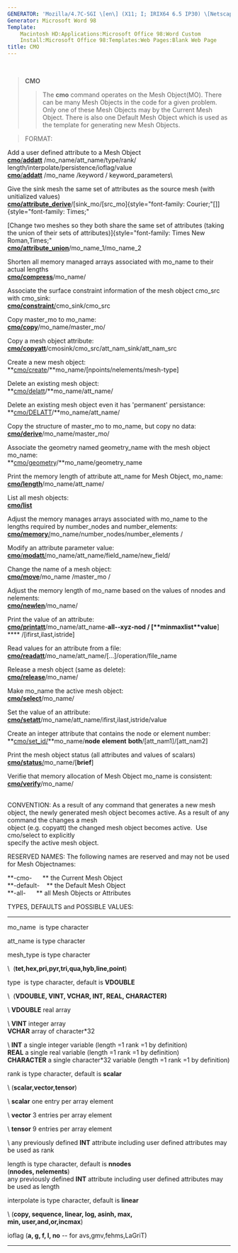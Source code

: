 ```yaml
---
GENERATOR: 'Mozilla/4.7C-SGI \[en\] (X11; I; IRIX64 6.5 IP30) \[Netscape\]'
Generator: Microsoft Word 98
Template: 
    Macintosh HD:Applications:Microsoft Office 98:Word Custom
    Install:Microsoft Office 98:Templates:Web Pages:Blank Web Page
title: CMO
---
```


 

> **CMO**
>
> > The **cmo** command operates on the Mesh Object(MO). There can be
> > many Mesh Objects in the code for a given problem. Only one of these
> > Mesh Objects may by the Current Mesh Object. There is also one
> > Default Mesh Object which is used as the template for generating new
> > Mesh Objects.

> FORMAT:

Add a user defined attribute to a Mesh Object\
[**cmo**/**addatt**](cmo/cmo_addatt.md) /mo\_name/att\_name/type/rank/
length/interpolate/persistence/ioflag/value\
[**cmo**/**addatt**](cmo/cmo_addatt.md) /mo\_name /keyword /
keyword\_parameters\

Give the sink mesh the same set of attributes as the source mesh (with
unitialized values)\
**[cmo/attribute\_derive](cmo/cmo_att_derive.md)**/[sink\_mo/\[src\_mo]{style="font-family: Courier;"[\]]{style="font-family: Times;"

[Change two meshes so they both share the same set of attributes (taking
the union of their sets of
attributes)]{style="font-family: Times New Roman,Times;"\
**[cmo/attribute\_union](cmo/cmo_att_derive.md)**/mo\_name\_1/mo\_name\_2

Shorten all memory managed arrays associated with mo\_name to their
actual lengths\
**[cmo/compress](cmo/cmo_compress.md)**/mo\_name/

Associate the surface constraint information of the mesh object cmo\_src
with cmo\_sink:\
[**cmo/constraint**/](cmo/cmo_constraint.md)cmo\_sink/cmo\_src

Copy master\_mo to mo\_name:\
**[cmo/copy](cmo/cmo_copy.md)**/mo\_name/master\_mo/

Copy a mesh object attribute:\
**[cmo/copyatt](cmo/cmo_copyatt.md)**/cmosink/cmo\_src/att\_nam\_sink/att\_nam\_src

Create a new mesh object:\
**[cmo/create](cmo/cmo_create.md)/**mo\_name/\[npoints/nelements/mesh-type\]

Delete an existing mesh object:\
**[cmo/delatt](cmo/cmo_delatt.md)/**mo\_name/att\_name/

Delete an existing mesh object even it has 'permanent' persistance:\
**[cmo/DELATT](cmo/cmo_delatt.md)/**mo\_name/att\_name/

Copy the structure of master\_mo to mo\_name, but copy no data:\
**[cmo/derive](cmo/cmo_derive.md)**/mo\_name/master\_mo/

Associate the geometry named geometry\_name with the mesh object
mo\_name:\
**[cmo/geometry](cmo/cmo_geom.md)/**mo\_name/geometry\_name

Print the memory length of attribute att\_name for Mesh Object,
mo\_name:\
**[cmo/length](cmo/cmo_length.md)**/mo\_name/att\_name/

List all mesh objects:\
**[cmo/list](cmo/cmo_list.md)**

Adjust the memory manages arrays associated with mo\_name to the\
lengths required by number\_nodes and number\_elements:\
[**cmo/memory**/](cmo/cmo_memory.md)mo\_name/number\_nodes/number\_elements
/

Modify an attribute parameter value:\
[**cmo**/**modatt**/](cmo/cmo_modatt.md)mo\_name/att\_name/field\_name/new\_field/

Change the name of a mesh object:\
**[cmo/move](cmo/cmo_move.md)**/mo\_name /master\_mo /

Adjust the memory length of mo\_name based on the values of nnodes and\
nelements:\
**[cmo/newlen](cmo/cmo_newlen.md)**/mo\_name/

Print the value of an attribute:\
**[cmo/printatt](cmo/cmo_printatt.md)**/mo\_name/att\_name-**all-****-xyz-****nod**
/ \[**minmax****list****value**\] **** /\[ifirst,ilast,istride\]

Read values for an attribute from a file:\
**[cmo/readatt](cmo/cmo_readatt.md)**/mo\_name/att\_name/\[...\]/operation/file\_name

Release a mesh object (same as delete):\
**[cmo/release](cmo/cmo_release.md)**/mo\_name/

Make mo\_name the active mesh object:\
**[cmo/select](cmo/cmo_select.md)**/mo\_name/

Set the value of an attribute:\
**[cmo/setatt](cmo/cmo_setatt.md)**/mo\_name/att\_name/ifirst,ilast,istride/value

Create an integer attribute that contains the node or element number:\
**[cmo/set\_id/](cmo/cmo_setid.md)**mo\_name/**node** **element**
**both**/\[att\_nam1\]/\[att\_nam2\]

Print the mesh object status (all attributes and values of scalars)\
[**cmo/status**/](cmo/cmo_status.md)mo\_name/\[**brief**\]

Verifie that memory allocation of Mesh Object mo\_name is consistent:\
**[cmo/verify](cmo/cmo_verify.md)**/mo\_name/\
 

CONVENTION: As a result of any command that generates a new mesh object,
the newly generated mesh object becomes active. As a result of any
command the changes a mesh\
object (e.g. copyatt) the changed mesh object becomes active.  Use
cmo/select to explicitly\
specify the active mesh object.

RESERVED NAMES: The following names are reserved and may not be used for
Mesh Objectnames:

**-cmo-      ** the Current Mesh Object\
**-default-    ** the Default Mesh Object\
**-all-      ** all Mesh Objects or Attributes

TYPES, DEFAULTS and POSSIBLE VALUES:

  ------------- ---------------------------------------------------------------------------------------------------
  mo\_name      is type character

  att\_name     is type character

  mesh\_type    is type character

  \              (**tet,hex,pri,pyr,tri,qua,hyb,line,point**)

  type           is type character, default is **VDOUBLE**

  \              (**VDOUBLE, VINT, VCHAR, INT, REAL, CHARACTER)**

  \             **VDOUBLE** real array

  \             **VINT** integer array\
                **VCHAR** array of character\*32

  \             **INT** a single integer variable (length =1 rank =1 by definition)\
                **REAL** a single real variable (length =1 rank =1 by definition)\
                **CHARACTER** a single character\*32 variable (length =1 rank =1 by definition)

  rank          is type character, default is **scalar**

  \             (**scalar,vector,tensor**)

  \             **scalar** one entry per array element

  \             **vector** 3 entries per array element

  \             **tensor** 9 entries per array element

  \             any previously defined **INT** attribute including user defined attributes may be used as rank

  length        is type character, default is **nnodes**\
                (**nnodes, nelements**)\
                any previously defined **INT** attribute including user defined attributes may be used as length 

  interpolate   is type character, default is **linear**

  \             (**copy, sequence, linear, log, asinh, max,**\
                **min, user,and,or,incmax**)

  ioflag        (**a, g, f, l, no** -- for avs,gmv,fehms,LaGriT)
  ------------- ---------------------------------------------------------------------------------------------------
